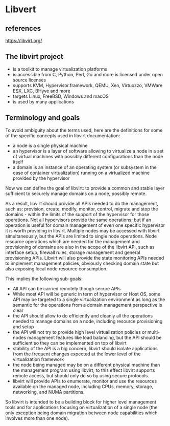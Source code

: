 # Libvert

## references

<https://libvirt.org/>

## The libvirt project

- is a toolkit to manage virtualization platforms
- is accessible from C, Python, Perl, Go and more
is licensed under open source licenses
- supports KVM, Hypervisor.framework, QEMU, Xen, Virtuozzo, VMWare ESX, LXC, BHyve and more
- targets Linux, FreeBSD, Windows and macOS
- is used by many applications

## Terminology and goals

To avoid ambiguity about the terms used, here are the definitions for some of the specific concepts used in libvirt documentation:

- a node is a single physical machine
- an hypervisor is a layer of software allowing to virtualize a node in a set of virtual machines with possibly different configurations than the node itself
- a domain is an instance of an operating system (or subsystem in the case of container virtualization) running on a virtualized machine provided by the hypervisor

Now we can define the goal of libvirt: to provide a common and stable layer sufficient to securely manage domains on a node, possibly remote.

As a result, libvirt should provide all APIs needed to do the management, such as: provision, create, modify, monitor, control, migrate and stop the domains - within the limits of the support of the hypervisor for those operations. Not all hypervisors provide the same operations; but if an operation is useful for domain management of even one specific hypervisor it is worth providing in libvirt. Multiple nodes may be accessed with libvirt simultaneously, but the APIs are limited to single node operations. Node resource operations which are needed for the management and provisioning of domains are also in the scope of the libvirt API, such as interface setup, firewall rules, storage management and general provisioning APIs. Libvirt will also provide the state monitoring APIs needed to implement management policies, obviously checking domain state but also exposing local node resource consumption.

This implies the following sub-goals:

- All API can be carried remotely though secure APIs
- While most API will be generic in term of hypervisor or Host OS, some API may be targeted to a single virtualization environment as long as the semantic for the operations from a domain management perspective is clear
- the API should allow to do efficiently and cleanly all the operations needed to manage domains on a node, including resource provisioning and setup
- the API will not try to provide high level virtualization policies or multi-nodes management features like load balancing, but the API should be sufficient so they can be implemented on top of libvirt
- stability of the API is a big concern, libvirt should isolate applications from the frequent changes expected at the lower level of the virtualization framework
- the node being managed may be on a different physical machine than the management program using libvirt, to this effect libvirt supports remote access, but should only do so by using secure protocols.
- libvirt will provide APIs to enumerate, monitor and use the resources available on the managed node, including CPUs, memory, storage, networking, and NUMA partitions.

So libvirt is intended to be a building block for higher level management tools and for applications focusing on virtualization of a single node (the only exception being domain migration between node capabilities which involves more than one node).
